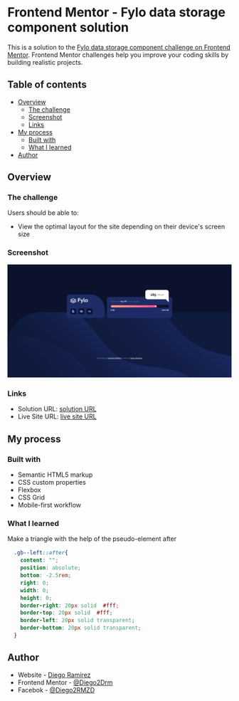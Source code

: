 # Frontend Mentor - Fylo data storage component solution

This is a solution to the [Fylo data storage component challenge on Frontend Mentor](https://www.frontendmentor.io/challenges/fylo-data-storage-component-1dZPRbV5n). Frontend Mentor challenges help you improve your coding skills by building realistic projects. 

## Table of contents

- [Overview](#overview)
  - [The challenge](#the-challenge)
  - [Screenshot](#screenshot)
  - [Links](#links)
- [My process](#my-process)
  - [Built with](#built-with)
  - [What I learned](#what-i-learned)
- [Author](#author)


## Overview

### The challenge

Users should be able to:

- View the optimal layout for the site depending on their device's screen size

### Screenshot

![](./src/images/screenshot.jpg)


### Links

- Solution URL: [solution URL](https://github.com/Diego2Drm/Fylo-data-storage-component)
- Live Site URL: [live site URL](https://diego2drm.github.io/Fylo-data-storage-component/)

## My process

### Built with

- Semantic HTML5 markup
- CSS custom properties
- Flexbox
- CSS Grid
- Mobile-first workflow

### What I learned

Make a triangle with the help of the pseudo-element after

```css
  .gb--left::after{
    content: "";
    position: absolute;
    bottom: -2.5rem;
    right: 0;
    width: 0;
    height: 0;
    border-right: 20px solid  #fff;
    border-top: 20px solid  #fff;
    border-left: 20px solid transparent;
    border-bottom: 20px solid transparent;
  }
```

## Author

- Website - [Diego Ramírez](https://github.com/Diego2Drm)
- Frontend Mentor - [@Diego2Drm](https://www.frontendmentor.io/profile/Diego2Drm)
- Facebok - [@Diego2RMZD](https://www.facebook.com/Diego2RMZD)


